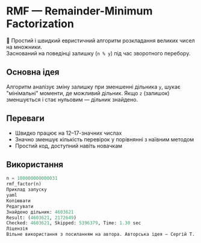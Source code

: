 # RMF — Remainder-Minimum Factorization

🧮 Простий і швидкий евристичний алгоритм розкладання великих чисел на множники.  
Заснований на поведінці залишку (`n % y`) під час зворотного перебору.

## Основна ідея

Алгоритм аналізує зміну залишку при зменшенні дільника `y`, шукає "мінімальні" моменти, де можливий дільник. Якщо `z` (залишок) зменшується і стає нульовим — дільник знайдено.

## Переваги

- Швидко працює на 12–17-значних числах
- Значно зменшує кількість перевірок у порівнянні з наївним методом
- Простий код, доступний навіть новачкам

## Використання

```python
n = 100000000000031
rmf_factor(n)
Приклад запуску
yaml
Копіювати
Редагувати
Знайдено дільник: 4603621
Result: (4603621, 2172649)
Checked: 4603621, Skipped: 5396379, Time: 1.30 sec
Ліцензія
Вільне використання з посиланням на автора. Авторська ідея — Сергій Т.
